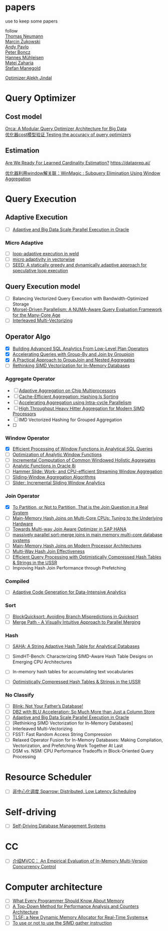 # papers
use to keep some papers 

follow  
[Thomas Neumann](https://scholar.google.de/citations?hl=zh_CN&user=xSDfDpsAAAAJ&view_op=list_works&sortby=pubdate)  
[Marcin Żukowski](https://scholar.google.com/citations?hl=zh-CN&user=F-TSpooAAAAJ&view_op=list_works&sortby=pubdate)  
[Andy Pavlo](https://scholar.google.com/citations?hl=zh-CN&user=u1UDm4wAAAAJ&view_op=list_works&sortby=pubdate)  
[Peter Boncz](https://scholar.google.com/citations?hl=zh-CN&user=DCIZE1kAAAAJ&view_op=list_works&sortby=pubdate)  
[Hannes Mühleisen](https://scholar.google.com/citations?hl=zh-CN&user=lBF-mDAAAAAJ)  
[Matei Zaharia](https://scholar.google.com/citations?user=I1EvjZsAAAAJ)  
[Stefan Manegold](https://scholar.google.com/citations?hl=en&user=BauIS1IAAAAJ&view_op=list_works&sortby=pubdate)  

[Optimizer:Alekh Jindal](https://scholar.google.com/citations?hl=zh-CN&user=f5vdXEQAAAAJ&view_op=list_works&sortby=pubdate)  



# Query Optimizer

## Cost model

[Orca: A Modular Query Optimizer Architecture for Big Data](https://15721.courses.cs.cmu.edu/spring2016/papers/p337-soliman.pdf)  
[优化器cost模型验证 Testing the accuracy of query optimizers](https://databasescience.files.wordpress.com/2013/01/taqo.pdf)  

## Estimation  
[Are We Ready For Learned Cardinality Estimation?](https://arxiv.org/pdf/2012.06743.pdf)   https://dataprep.ai/    

[优化器利用window解关联：WinMagic : Subquery Elimination Using Window Aggregation ](https://thelackthereof.org/docs/library/cs/database/Zuzarte,%20Calisto%20et%20al:%20Winmagic%20-%20Subquery%20Elimination%20Using%20Window%20Aggregation.pdf)  


# Query Execution   

## Adaptive Execution   

- [ ] [Adaptive and Big Data Scale Parallel Execution in Oracle](http://www.vldb.org/pvldb/vol6/p1102-bellamkonda.pdf)  

### Micro Adaptive  
- [ ] [loop-adaptive execution in weld](https://homepages.cwi.nl/~boncz/msc/2018-RichardGankema.pdf)  
- [ ] [micro adaptivity in vectorwise ](https://15721.courses.cs.cmu.edu/spring2017/papers/20-compilation/p1231-raducanu.pdf)  
- [ ] [SEED: A statically greedy and dynamically adaptive approach for speculative loop execution](https://www.mendeley.com/catalogue/67f6d344-504e-3d3d-bcbe-177bebd73809/)   

## Query Execution model
- [ ] Balancing Vectorized Query Execution with Bandwidth-Optimized Storage
- [ ] [Morsel-Driven Parallelism: A NUMA-Aware Query Evaluation Framework for the Many-Core Age](https://15721.courses.cs.cmu.edu/spring2016/papers/p743-leis.pdf)  
- [ ] [Interleaved Multi-Vectorizing](https://dl.acm.org/doi/abs/10.14778/3368289.3368290)  

## Operator Algo

- [x] [Building Advanced SQL Analytics From Low-Level Plan Operators](https://db.in.tum.de/~kohn/papers/lolepops-sigmod21.pdf)   
- [x] [Accelerating Queries with Group-By and Join by Groupjoin](http://www.vldb.org/pvldb/vol4/p843-moerkotte.pdf)  
- [x] [A Practical Approach to GroupJoin and Nested Aggregates](https://vldb.org/pvldb/vol14/p2383-fent.pdf)    
- [ ] [Rethinking SIMD Vectorization for In-Memory Databases](https://moscow.sci-hub.se/4479/6a851a0f49e1bc97ab23d5b1fca25b3e/polychroniou2015.pdf)  

### Aggregate Operator

- [ ] [Adaptive Aggregation on Chip Multiprocessors](https://citeseerx.ist.psu.edu/viewdoc/download?doi=10.1.1.440.8800&rep=rep1&type=pdf)    
- [ ] [Cache-Efficient Aggregation: Hashing Is Sorting](https://dl.acm.org/doi/pdf/10.1145/2723372.2747644)   
- [ ] [Accelerating Aggregation using Intra-cycle Parallelism](https://www.semanticscholar.org/paper/Accelerating-aggregation-using-intra-cycle-Feng-Lo/4f3ba18bad4307a241378731b4c96a6899b56669)   
- [ ] [High Throughput Heavy Hitter Aggregation for Modern SIMD Processors](http://www.cs.columbia.edu/~orestis/damon13.pdf)
- [ ] IMD Vectorized Hashing for Grouped Aggregation
- [ ] 


### Window Operator 
- [x] [Efficient Processing of Window Functions in Analytical SQL Queries](https://dl.acm.org/doi/pdf/10.14778/2794367.2794375)   
- [ ] [Optimization of Analytic Window Functions](http://vldb.org/pvldb/vol5/p1244_yucao_vldb2012.pdf)    
- [ ] [Incremental Computation of Common Windowed Holistic Aggregates](https://research.tableau.com/sites/default/files/p1221-wesley.pdf)   
- [ ] [Analytic Functions in Oracle 8i](http://infolab.stanford.edu/infoseminar/archive/SpringY2000/speakers/agupta/paper.pdf)   
- [ ] [Hammer Slide: Work- and CPU-efficient Streaming Window Aggregation](http://www.adms-conf.org/2018-camera-ready/SIMDWindowPaper_ADMS'18.pdf)    
- [ ] [Sliding-Window Aggregation Algorithms](http://hirzels.com/martin/papers/encyc18-sliding-window.pdf)   
- [ ] [Slider: Incremental Sliding Window Analytics](https://dl.acm.org/doi/abs/10.1145/2663165.2663334)   

### Join Operator
- [x] [To Partition, or Not to Partition, That is the Join Question in a Real System](https://dl.acm.org/doi/abs/10.1145/3448016.3452831)  
- [ ] [Main-Memory Hash Joins on Multi-Core CPUs: Tuning to the Underlying Hardware](https://15721.courses.cs.cmu.edu/spring2017/papers/18-hashjoins/balkesen-icde2013.pdf)    
- [ ] [Towards Multi-way Join Aware Optimizer in SAP HANA](http://www.vldb.org/pvldb/vol13/p3019-wi.pdf)   
- [ ] [massively parallel sort-merge joins in main memory multi-core database systems](https://15721.courses.cs.cmu.edu/spring2018/papers/20-sortmergejoins/p1064-albutiu.pdf)   
- [ ] [Main-Memory Hash Joins on Modern Processor Architectures](https://ieeexplore.ieee.org/stamp/stamp.jsp?tp=&arnumber=6778794)   
- [ ] [Multi-Way Hash Join Effectiveness](https://citeseerx.ist.psu.edu/viewdoc/download?doi=10.1.1.706.6219&rep=rep1&type=pdf)   
- [ ] [Efficient Query Processing with Optimistically Compressed Hash Tables & Strings in the USSR](https://ir.cwi.nl/pub/30644/30644.pdf)
- [ ] Improving Hash Join Performance through Prefetching  

### Compiled
- [ ] [Adaptive Code Generation for Data-Intensive Analytics](http://vldb.org/pvldb/vol14/p929-zhang.pdf)    

### Sort
- [ ] [BlockQuicksort: Avoiding Branch Mispredictions in Quicksort](https://drops.dagstuhl.de/opus/volltexte/2016/6389/pdf/LIPIcs-ESA-2016-38.pdf)  
- [ ] [Merge Path - A Visually Intuitive Approach to Parallel Merging](https://arxiv.org/pdf/1406.2628.pdf)  

### Hash   
- [ ] [SAHA: A String Adaptive Hash Table for Analytical Databases](https://www.mendeley.com/catalogue/18cb3527-49ec-39bd-aaa5-2f4de5df7898/)
- [ ] SimdHT-Bench: Characterizing SIMD-Aware Hash Table Designs on Emerging CPU Architectures  
- [ ] In-memory hash tables for accumulating text vocabularies
- [ ] [Optimistically Compressed Hash Tables & Strings in the USSR](https://sigmodrecord.org/publications/sigmodRecord/2103/pdfs/16_och-gubner.pdf)


### No Classify
- [ ] [Blink: Not Your Father’s Database!](https://link.springer.com/chapter/10.1007/978-3-642-33500-6_1)  
- [ ] [DB2 with BLU Acceleration: So Much More than Just a Column Store](https://researcher.watson.ibm.com/researcher/files/us-ipandis/vldb13db2blu.pdf)    
- [ ] [Adaptive and Big Data Scale Parallel Execution in Oracle](http://www.vldb.org/pvldb/vol6/p1102-bellamkonda.pdf)
- [ ] [Rethinking SIMD Vectorization for In-Memory Databases]
- [ ] Interleaved Multi-Vectorizing
- [ ] FSST: Fast Random Access String Compression
- [ ] Relaxed Operator Fusion for In-Memory Databases: Making Compilation, Vectorization, and Prefetching Work Together At Last
- [ ] DSM vs. NSM: CPU Performance Tradeoffs in Block-Oriented Query Processing  

# Resource Scheduler
- [ ] [非中心化调度 Sparrow: Distributed, Low Latency Scheduling](https://cs.stanford.edu/~matei/papers/2013/sosp_sparrow.pdf)  

# Self-driving

- [ ] [Self-Driving Database Management Systems](https://www.pdl.cmu.edu/PDL-FTP/Database/p42-pavlo-cidr17.pdf)  

# CC  

- [ ] [介绍MVCC： An Empirical Evaluation of In-Memory Multi-Version Concurrency Control](https://jiekun.dev/posts/mvcc/)

# Computer architecture
- [ ] [What Every Programmer Should Know About Memory](https://people.freebsd.org/~lstewart/articles/cpumemory.pdf)   
- [ ] [A Top-Down Method for Performance Analysis and Counters Architecture](https://ieeexplore.ieee.org/document/6844459)    
- [ ] [TLSF: a New Dynamic Memory Allocator for Real-Time Systems∗](http://www.gii.upv.es/tlsf/files/ecrts04_tlsf.pdf)    
- [ ] [To use or not to use the SIMD gather instruction](https://dl.acm.org/doi/abs/10.1145/3533737.3535089)  

